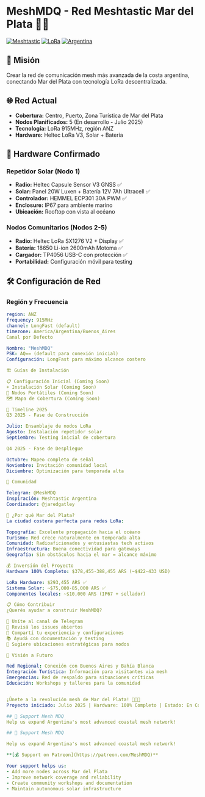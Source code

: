 # MeshMDQ - Red Meshtastic Mar del Plata 🌊📡

[![Meshtastic](https://img.shields.io/badge/Meshtastic-Compatible-green)](https://meshtastic.org)
[![LoRa](https://img.shields.io/badge/LoRa-915MHz-blue)](https://www.thethingsnetwork.org)
[![Argentina](https://img.shields.io/badge/Región-Argentina-lightblue)](https://github.com/Meshtastic-Argentina)

## 🎯 Misión
Crear la red de comunicación mesh más avanzada de la costa argentina, conectando Mar del Plata con tecnología LoRa descentralizada.

## 🌐 Red Actual
- **Cobertura:** Centro, Puerto, Zona Turística de Mar del Plata
- **Nodos Planificados:** 5 (En desarrollo - Julio 2025)
- **Tecnología:** LoRa 915MHz, región ANZ
- **Hardware:** Heltec LoRa V3, Solar + Batería

## 📡 Hardware Confirmado

### Repetidor Solar (Nodo 1)
- **Radio:** Heltec Capsule Sensor V3 GNSS ✅
- **Solar:** Panel 20W Luxen + Batería 12V 7Ah Ultracell ✅
- **Controlador:** HEMMEL ECP301 30A PWM ✅
- **Enclosure:** IP67 para ambiente marino
- **Ubicación:** Rooftop con vista al océano

### Nodos Comunitarios (Nodos 2-5)
- **Radio:** Heltec LoRa SX1276 V2 + Display ✅
- **Batería:** 18650 Li-ion 2600mAh Motoma ✅
- **Cargador:** TP4056 USB-C con protección ✅
- **Portabilidad:** Configuración móvil para testing

## 🛠️ Configuración de Red

### Región y Frecuencia
```yaml
region: ANZ
frequency: 915MHz
channel: LongFast (default)
timezone: America/Argentina/Buenos_Aires
Canal por Defecto

Nombre: "MeshMDQ"
PSK: AQ== (default para conexión inicial)
Configuración: LongFast para máximo alcance costero

🏗️ Guías de Instalación

📋 Configuración Inicial (Coming Soon)
☀️ Instalación Solar (Coming Soon)
📱 Nodos Portátiles (Coming Soon)
🗺️ Mapa de Cobertura (Coming Soon)

🚀 Timeline 2025
Q3 2025 - Fase de Construcción

Julio: Ensamblaje de nodos LoRa
Agosto: Instalación repetidor solar
Septiembre: Testing inicial de cobertura

Q4 2025 - Fase de Despliegue

Octubre: Mapeo completo de señal
Noviembre: Invitación comunidad local
Diciembre: Optimización para temporada alta

🤝 Comunidad

Telegram: @MeshMDQ
Inspiración: Meshtastic Argentina
Coordinador: @jaredgatley

🌊 ¿Por qué Mar del Plata?
La ciudad costera perfecta para redes LoRa:

Topografía: Excelente propagación hacia el océano
Turismo: Red crece naturalmente en temporada alta
Comunidad: Radioaficionados y entusiastas tech activos
Infraestructura: Buena conectividad para gateways
Geografía: Sin obstáculos hacia el mar = alcance máximo

💰 Inversión del Proyecto
Hardware 100% Completo: $378,455-388,455 ARS (~$422-433 USD)

LoRa Hardware: $293,455 ARS ✅
Sistema Solar: ~$75,000-85,000 ARS ✅
Componentes locales: ~$10,000 ARS (IP67 + sellador)

📋 Cómo Contribuir
¿Querés ayudar a construir MeshMDQ?

🔗 Uníte al canal de Telegram
🐛 Revisá los issues abiertos
📝 Compartí tu experiencia y configuraciones
📚 Ayudá con documentación y testing
📍 Sugiere ubicaciones estratégicas para nodos

🔮 Visión a Futuro

Red Regional: Conexión con Buenos Aires y Bahía Blanca
Integración Turística: Información para visitantes via mesh
Emergencias: Red de respaldo para situaciones críticas
Educación: Workshops y talleres para la comunidad


¡Únete a la revolución mesh de Mar del Plata! 📡🇦🇷
Proyecto iniciado: Julio 2025 | Hardware: 100% Completo | Estado: En Construcción

## 💖 Support Mesh MDQ
Help us expand Argentina's most advanced coastal mesh network!

## 💖 Support Mesh MDQ

Help us expand Argentina's most advanced coastal mesh network!

**[💰 Support on Patreon](https://patreon.com/MeshMDQ)**

Your support helps us:
- Add more nodes across Mar del Plata
- Improve network coverage and reliability  
- Create community workshops and documentation
- Maintain autonomous solar infrastructure
